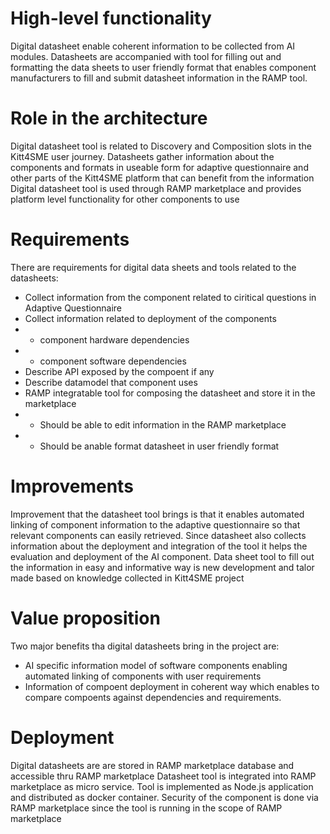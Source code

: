 # High-level functionality
Digital datasheet enable coherent information to be collected from AI modules. Datasheets are accompanied with tool for filling out and formatting the data sheets to user friendly format that enables component manufacturers to fill and submit datasheet information in the RAMP tool.
# Role in the architecture
Digital datasheet tool is related to Discovery and Composition slots in the Kitt4SME user journey. Datasheets gather information about the components and formats in useable form for adaptive questionnaire and other parts of the Kitt4SME platform that can benefit from the information
Digital datasheet tool is used through RAMP marketplace and provides platform level functionality for other components to use
# Requirements  
There are requirements for digital data sheets and tools related to the datasheets:
- Collect information from the component related to ciritical questions in Adaptive Questionnaire
- Collect information related to deployment of the components
- - component hardware dependencies
- - component software dependencies
- Describe API exposed by the compoent if any
- Describe datamodel that component uses
- RAMP integratable tool for composing the datasheet and store it in the marketplace
- - Should be able to edit information in the RAMP marketplace
- - Should be anable format datasheet in user friendly format
# Improvements
Improvement that the datasheet tool brings is that it enables automated linking of component information to the adaptive questionnaire so that relevant components can easily retrieved. 
Since datasheet also collects information about the deployment and integration of the tool it helps the evaluation and deployment of the AI component.
Data sheet tool to fill out the information in easy and informative way is new development and talor made based on knowledge collected in Kitt4SME project
# Value proposition
Two major benefits tha digital datasheets bring in the project are:
- AI specific information model of software components enabling automated linking of components with user requirements
- Information of compoent deployment in coherent way which enables to compare compoents against dependencies and requirements.
# Deployment
Digital datasheets are are stored in RAMP marketplace database and accessible thru RAMP marketplace
Datasheet tool is integrated into RAMP marketplace as micro service. Tool is implemented as Node.js application
and distributed as docker container. Security of the component is done via RAMP marketplace since the tool is running in the scope of RAMP marketplace
